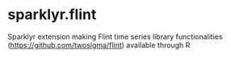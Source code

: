 # sparklyr.flint
Sparklyr extension making Flint time series library functionalities (https://github.com/twosigma/flint) available through R
